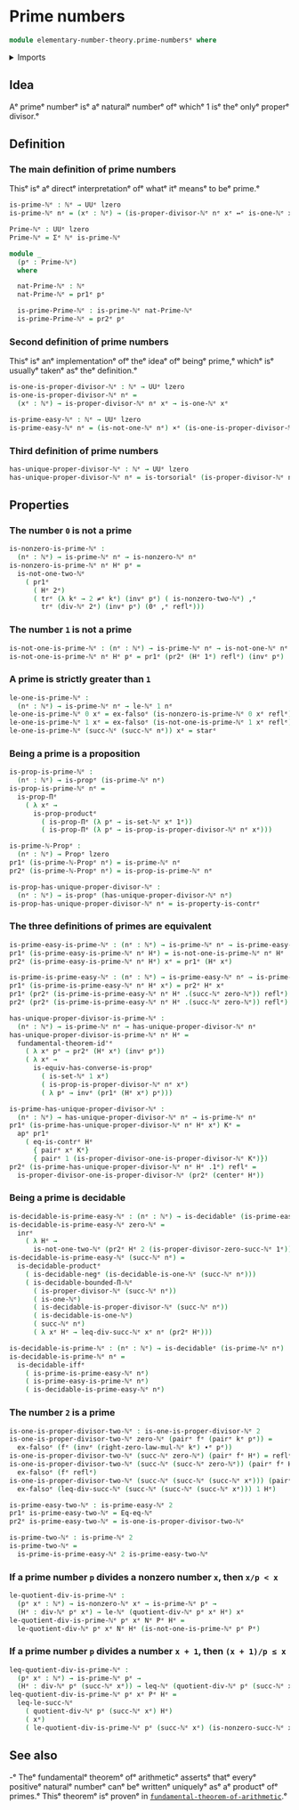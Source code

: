 # Prime numbers

```agda
module elementary-number-theory.prime-numbersᵉ where
```

<details><summary>Imports</summary>

```agda
open import elementary-number-theory.decidable-typesᵉ
open import elementary-number-theory.divisibility-natural-numbersᵉ
open import elementary-number-theory.equality-natural-numbersᵉ
open import elementary-number-theory.inequality-natural-numbersᵉ
open import elementary-number-theory.multiplication-natural-numbersᵉ
open import elementary-number-theory.natural-numbersᵉ
open import elementary-number-theory.proper-divisors-natural-numbersᵉ
open import elementary-number-theory.strict-inequality-natural-numbersᵉ

open import foundation.action-on-identifications-functionsᵉ
open import foundation.cartesian-product-typesᵉ
open import foundation.contractible-typesᵉ
open import foundation.coproduct-typesᵉ
open import foundation.decidable-typesᵉ
open import foundation.dependent-pair-typesᵉ
open import foundation.empty-typesᵉ
open import foundation.fundamental-theorem-of-identity-typesᵉ
open import foundation.identity-typesᵉ
open import foundation.logical-equivalencesᵉ
open import foundation.negated-equalityᵉ
open import foundation.propositionsᵉ
open import foundation.torsorial-type-familiesᵉ
open import foundation.transport-along-identificationsᵉ
open import foundation.unit-typeᵉ
open import foundation.universe-levelsᵉ
```

</details>

## Idea

Aᵉ primeᵉ numberᵉ isᵉ aᵉ naturalᵉ numberᵉ ofᵉ whichᵉ 1 isᵉ theᵉ onlyᵉ properᵉ divisor.ᵉ

## Definition

### The main definition of prime numbers

Thisᵉ isᵉ aᵉ directᵉ interpretationᵉ ofᵉ whatᵉ itᵉ meansᵉ to beᵉ prime.ᵉ

```agda
is-prime-ℕᵉ : ℕᵉ → UUᵉ lzero
is-prime-ℕᵉ nᵉ = (xᵉ : ℕᵉ) → (is-proper-divisor-ℕᵉ nᵉ xᵉ ↔ᵉ is-one-ℕᵉ xᵉ)

Prime-ℕᵉ : UUᵉ lzero
Prime-ℕᵉ = Σᵉ ℕᵉ is-prime-ℕᵉ

module _
  (pᵉ : Prime-ℕᵉ)
  where

  nat-Prime-ℕᵉ : ℕᵉ
  nat-Prime-ℕᵉ = pr1ᵉ pᵉ

  is-prime-Prime-ℕᵉ : is-prime-ℕᵉ nat-Prime-ℕᵉ
  is-prime-Prime-ℕᵉ = pr2ᵉ pᵉ
```

### Second definition of prime numbers

Thisᵉ isᵉ anᵉ implementationᵉ ofᵉ theᵉ ideaᵉ ofᵉ beingᵉ prime,ᵉ whichᵉ isᵉ usuallyᵉ takenᵉ asᵉ
theᵉ definition.ᵉ

```agda
is-one-is-proper-divisor-ℕᵉ : ℕᵉ → UUᵉ lzero
is-one-is-proper-divisor-ℕᵉ nᵉ =
  (xᵉ : ℕᵉ) → is-proper-divisor-ℕᵉ nᵉ xᵉ → is-one-ℕᵉ xᵉ

is-prime-easy-ℕᵉ : ℕᵉ → UUᵉ lzero
is-prime-easy-ℕᵉ nᵉ = (is-not-one-ℕᵉ nᵉ) ×ᵉ (is-one-is-proper-divisor-ℕᵉ nᵉ)
```

### Third definition of prime numbers

```agda
has-unique-proper-divisor-ℕᵉ : ℕᵉ → UUᵉ lzero
has-unique-proper-divisor-ℕᵉ nᵉ = is-torsorialᵉ (is-proper-divisor-ℕᵉ nᵉ)
```

## Properties

### The number `0` is not a prime

```agda
is-nonzero-is-prime-ℕᵉ :
  (nᵉ : ℕᵉ) → is-prime-ℕᵉ nᵉ → is-nonzero-ℕᵉ nᵉ
is-nonzero-is-prime-ℕᵉ nᵉ Hᵉ pᵉ =
  is-not-one-two-ℕᵉ
    ( pr1ᵉ
      ( Hᵉ 2ᵉ)
      ( trᵉ (λ kᵉ → 2 ≠ᵉ kᵉ) (invᵉ pᵉ) ( is-nonzero-two-ℕᵉ) ,ᵉ
        trᵉ (div-ℕᵉ 2ᵉ) (invᵉ pᵉ) (0ᵉ ,ᵉ reflᵉ)))
```

### The number `1` is not a prime

```agda
is-not-one-is-prime-ℕᵉ : (nᵉ : ℕᵉ) → is-prime-ℕᵉ nᵉ → is-not-one-ℕᵉ nᵉ
is-not-one-is-prime-ℕᵉ nᵉ Hᵉ pᵉ = pr1ᵉ (pr2ᵉ (Hᵉ 1ᵉ) reflᵉ) (invᵉ pᵉ)
```

### A prime is strictly greater than `1`

```agda
le-one-is-prime-ℕᵉ :
  (nᵉ : ℕᵉ) → is-prime-ℕᵉ nᵉ → le-ℕᵉ 1 nᵉ
le-one-is-prime-ℕᵉ 0 xᵉ = ex-falsoᵉ (is-nonzero-is-prime-ℕᵉ 0 xᵉ reflᵉ)
le-one-is-prime-ℕᵉ 1 xᵉ = ex-falsoᵉ (is-not-one-is-prime-ℕᵉ 1 xᵉ reflᵉ)
le-one-is-prime-ℕᵉ (succ-ℕᵉ (succ-ℕᵉ nᵉ)) xᵉ = starᵉ
```

### Being a prime is a proposition

```agda
is-prop-is-prime-ℕᵉ :
  (nᵉ : ℕᵉ) → is-propᵉ (is-prime-ℕᵉ nᵉ)
is-prop-is-prime-ℕᵉ nᵉ =
  is-prop-Πᵉ
    ( λ xᵉ →
      is-prop-productᵉ
        ( is-prop-Πᵉ (λ pᵉ → is-set-ℕᵉ xᵉ 1ᵉ))
        ( is-prop-Πᵉ (λ pᵉ → is-prop-is-proper-divisor-ℕᵉ nᵉ xᵉ)))

is-prime-ℕ-Propᵉ :
  (nᵉ : ℕᵉ) → Propᵉ lzero
pr1ᵉ (is-prime-ℕ-Propᵉ nᵉ) = is-prime-ℕᵉ nᵉ
pr2ᵉ (is-prime-ℕ-Propᵉ nᵉ) = is-prop-is-prime-ℕᵉ nᵉ

is-prop-has-unique-proper-divisor-ℕᵉ :
  (nᵉ : ℕᵉ) → is-propᵉ (has-unique-proper-divisor-ℕᵉ nᵉ)
is-prop-has-unique-proper-divisor-ℕᵉ nᵉ = is-property-is-contrᵉ
```

### The three definitions of primes are equivalent

```agda
is-prime-easy-is-prime-ℕᵉ : (nᵉ : ℕᵉ) → is-prime-ℕᵉ nᵉ → is-prime-easy-ℕᵉ nᵉ
pr1ᵉ (is-prime-easy-is-prime-ℕᵉ nᵉ Hᵉ) = is-not-one-is-prime-ℕᵉ nᵉ Hᵉ
pr2ᵉ (is-prime-easy-is-prime-ℕᵉ nᵉ Hᵉ) xᵉ = pr1ᵉ (Hᵉ xᵉ)

is-prime-is-prime-easy-ℕᵉ : (nᵉ : ℕᵉ) → is-prime-easy-ℕᵉ nᵉ → is-prime-ℕᵉ nᵉ
pr1ᵉ (is-prime-is-prime-easy-ℕᵉ nᵉ Hᵉ xᵉ) = pr2ᵉ Hᵉ xᵉ
pr1ᵉ (pr2ᵉ (is-prime-is-prime-easy-ℕᵉ nᵉ Hᵉ .(succ-ℕᵉ zero-ℕᵉ)) reflᵉ) qᵉ = pr1ᵉ Hᵉ (invᵉ qᵉ)
pr2ᵉ (pr2ᵉ (is-prime-is-prime-easy-ℕᵉ nᵉ Hᵉ .(succ-ℕᵉ zero-ℕᵉ)) reflᵉ) = div-one-ℕᵉ nᵉ

has-unique-proper-divisor-is-prime-ℕᵉ :
  (nᵉ : ℕᵉ) → is-prime-ℕᵉ nᵉ → has-unique-proper-divisor-ℕᵉ nᵉ
has-unique-proper-divisor-is-prime-ℕᵉ nᵉ Hᵉ =
  fundamental-theorem-id'ᵉ
    ( λ xᵉ pᵉ → pr2ᵉ (Hᵉ xᵉ) (invᵉ pᵉ))
    ( λ xᵉ →
      is-equiv-has-converse-is-propᵉ
        ( is-set-ℕᵉ 1 xᵉ)
        ( is-prop-is-proper-divisor-ℕᵉ nᵉ xᵉ)
        ( λ pᵉ → invᵉ (pr1ᵉ (Hᵉ xᵉ) pᵉ)))

is-prime-has-unique-proper-divisor-ℕᵉ :
  (nᵉ : ℕᵉ) → has-unique-proper-divisor-ℕᵉ nᵉ → is-prime-ℕᵉ nᵉ
pr1ᵉ (is-prime-has-unique-proper-divisor-ℕᵉ nᵉ Hᵉ xᵉ) Kᵉ =
  apᵉ pr1ᵉ
    ( eq-is-contrᵉ Hᵉ
      { pairᵉ xᵉ Kᵉ}
      { pairᵉ 1 (is-proper-divisor-one-is-proper-divisor-ℕᵉ Kᵉ)})
pr2ᵉ (is-prime-has-unique-proper-divisor-ℕᵉ nᵉ Hᵉ .1ᵉ) reflᵉ =
  is-proper-divisor-one-is-proper-divisor-ℕᵉ (pr2ᵉ (centerᵉ Hᵉ))
```

### Being a prime is decidable

```agda
is-decidable-is-prime-easy-ℕᵉ : (nᵉ : ℕᵉ) → is-decidableᵉ (is-prime-easy-ℕᵉ nᵉ)
is-decidable-is-prime-easy-ℕᵉ zero-ℕᵉ =
  inrᵉ
    ( λ Hᵉ →
      is-not-one-two-ℕᵉ (pr2ᵉ Hᵉ 2 (is-proper-divisor-zero-succ-ℕᵉ 1ᵉ)))
is-decidable-is-prime-easy-ℕᵉ (succ-ℕᵉ nᵉ) =
  is-decidable-productᵉ
    ( is-decidable-negᵉ (is-decidable-is-one-ℕᵉ (succ-ℕᵉ nᵉ)))
    ( is-decidable-bounded-Π-ℕᵉ
      ( is-proper-divisor-ℕᵉ (succ-ℕᵉ nᵉ))
      ( is-one-ℕᵉ)
      ( is-decidable-is-proper-divisor-ℕᵉ (succ-ℕᵉ nᵉ))
      ( is-decidable-is-one-ℕᵉ)
      ( succ-ℕᵉ nᵉ)
      ( λ xᵉ Hᵉ → leq-div-succ-ℕᵉ xᵉ nᵉ (pr2ᵉ Hᵉ)))

is-decidable-is-prime-ℕᵉ : (nᵉ : ℕᵉ) → is-decidableᵉ (is-prime-ℕᵉ nᵉ)
is-decidable-is-prime-ℕᵉ nᵉ =
  is-decidable-iffᵉ
    ( is-prime-is-prime-easy-ℕᵉ nᵉ)
    ( is-prime-easy-is-prime-ℕᵉ nᵉ)
    ( is-decidable-is-prime-easy-ℕᵉ nᵉ)
```

### The number `2` is a prime

```agda
is-one-is-proper-divisor-two-ℕᵉ : is-one-is-proper-divisor-ℕᵉ 2
is-one-is-proper-divisor-two-ℕᵉ zero-ℕᵉ (pairᵉ fᵉ (pairᵉ kᵉ pᵉ)) =
  ex-falsoᵉ (fᵉ (invᵉ (right-zero-law-mul-ℕᵉ kᵉ) ∙ᵉ pᵉ))
is-one-is-proper-divisor-two-ℕᵉ (succ-ℕᵉ zero-ℕᵉ) (pairᵉ fᵉ Hᵉ) = reflᵉ
is-one-is-proper-divisor-two-ℕᵉ (succ-ℕᵉ (succ-ℕᵉ zero-ℕᵉ)) (pairᵉ fᵉ Hᵉ) =
  ex-falsoᵉ (fᵉ reflᵉ)
is-one-is-proper-divisor-two-ℕᵉ (succ-ℕᵉ (succ-ℕᵉ (succ-ℕᵉ xᵉ))) (pairᵉ fᵉ Hᵉ) =
  ex-falsoᵉ (leq-div-succ-ℕᵉ (succ-ℕᵉ (succ-ℕᵉ (succ-ℕᵉ xᵉ))) 1 Hᵉ)

is-prime-easy-two-ℕᵉ : is-prime-easy-ℕᵉ 2
pr1ᵉ is-prime-easy-two-ℕᵉ = Eq-eq-ℕᵉ
pr2ᵉ is-prime-easy-two-ℕᵉ = is-one-is-proper-divisor-two-ℕᵉ

is-prime-two-ℕᵉ : is-prime-ℕᵉ 2
is-prime-two-ℕᵉ =
  is-prime-is-prime-easy-ℕᵉ 2 is-prime-easy-two-ℕᵉ
```

### If a prime number `p` divides a nonzero number `x`, then `x/p < x`

```agda
le-quotient-div-is-prime-ℕᵉ :
  (pᵉ xᵉ : ℕᵉ) → is-nonzero-ℕᵉ xᵉ → is-prime-ℕᵉ pᵉ →
  (Hᵉ : div-ℕᵉ pᵉ xᵉ) → le-ℕᵉ (quotient-div-ℕᵉ pᵉ xᵉ Hᵉ) xᵉ
le-quotient-div-is-prime-ℕᵉ pᵉ xᵉ Nᵉ Pᵉ Hᵉ =
  le-quotient-div-ℕᵉ pᵉ xᵉ Nᵉ Hᵉ (is-not-one-is-prime-ℕᵉ pᵉ Pᵉ)
```

### If a prime number `p` divides a number `x + 1`, then `(x + 1)/p ≤ x`

```agda
leq-quotient-div-is-prime-ℕᵉ :
  (pᵉ xᵉ : ℕᵉ) → is-prime-ℕᵉ pᵉ →
  (Hᵉ : div-ℕᵉ pᵉ (succ-ℕᵉ xᵉ)) → leq-ℕᵉ (quotient-div-ℕᵉ pᵉ (succ-ℕᵉ xᵉ) Hᵉ) xᵉ
leq-quotient-div-is-prime-ℕᵉ pᵉ xᵉ Pᵉ Hᵉ =
  leq-le-succ-ℕᵉ
    ( quotient-div-ℕᵉ pᵉ (succ-ℕᵉ xᵉ) Hᵉ)
    ( xᵉ)
    ( le-quotient-div-is-prime-ℕᵉ pᵉ (succ-ℕᵉ xᵉ) (is-nonzero-succ-ℕᵉ xᵉ) Pᵉ Hᵉ)
```

## See also

-ᵉ Theᵉ fundamentalᵉ theoremᵉ ofᵉ arithmeticᵉ assertsᵉ thatᵉ everyᵉ positiveᵉ naturalᵉ
  numberᵉ canᵉ beᵉ writtenᵉ uniquelyᵉ asᵉ aᵉ productᵉ ofᵉ primes.ᵉ Thisᵉ theoremᵉ isᵉ provenᵉ
  in
  [`fundamental-theorem-of-arithmetic`](elementary-number-theory.fundamental-theorem-of-arithmetic.md).ᵉ